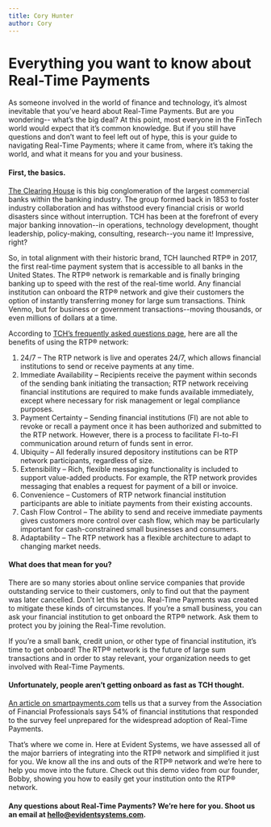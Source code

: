 ```yaml
---
title: Cory Hunter
author: Cory
---
```

# Everything you want to know about Real-Time Payments

As someone involved in the world of finance and technology, it’s almost inevitable that you’ve heard about Real-Time Payments. But are you wondering-- what’s the big deal? At this point, most everyone in the FinTech world would expect that it’s common knowledge. But if you still have questions and don’t want to feel left out of hype, this is your guide to navigating Real-Time Payments; where it came from, where it’s taking the world, and what it means for you and your business.

#### **First, the basics.**

[The Clearing House](https://www.theclearinghouse.org/about/history) is this big conglomeration of the largest commercial banks within the banking industry. The group formed back in 1853 to foster industry collaboration and has withstood every financial crisis or world disasters since without interruption. TCH has been at the forefront of every major banking innovation--in operations, technology development, thought leadership, policy-making, consulting, research--you name it! Impressive, right?

So, in total alignment with their historic brand, TCH launched RTP® in 2017, the first real-time payment system that is accessible to all banks in the United States. The RTP® network is remarkable and is finally bringing banking up to speed with the rest of the real-time world. Any financial institution can onboard the RTP® network and give their customers the option of instantly transferring money for large sum transactions. Think Venmo, but for business or government transactions--moving thousands, or even millions of dollars at a time.

According to [TCH’s frequently asked questions page](https://www.theclearinghouse.org/payment-systems/rtp/institution), here are all the benefits of using the RTP® network:

1. 24/7 – The RTP network is live and operates 24/7, which allows financial institutions to send or receive payments at any time.
2. Immediate Availability – Recipients receive the payment within seconds of the sending bank initiating the transaction; RTP network receiving financial institutions are required to make funds available immediately, except where necessary for risk management or legal compliance purposes.
3. Payment Certainty – Sending financial institutions (FI) are not able to revoke or recall a payment once it has been authorized and submitted to the RTP network. However, there is a process to facilitate FI-to-FI communication around return of funds sent in error.
4. Ubiquity – All federally insured depository institutions can be RTP network participants, regardless of size.
5. Extensibility – Rich, flexible messaging functionality is included to support value-added products. For example, the RTP network provides messaging that enables a request for payment of a bill or invoice.
6. Convenience – Customers of RTP network financial institution participants are able to initiate payments from their existing accounts.
7. Cash Flow Control – The ability to send and receive immediate payments gives customers more control over cash flow, which may be particularly important for cash-constrained small businesses and consumers.
8. Adaptability – The RTP network has a flexible architecture to adapt to changing market needs.

#### **What does that mean for you?**

There are so many stories about online service companies that provide outstanding service to their customers, only to find out that the payment was later cancelled. Don’t let this be you. Real-Time Payments was created to mitigate these kinds of circumstances. If you’re a small business, you can ask your financial institution to get onboard the RTP® network. Ask them to protect you by joining the Real-Time revolution.

If you’re a small bank, credit union, or other type of financial institution, it’s time to get onboard! The RTP® network is the future of large sum transactions and in order to stay relevant, your organization needs to get involved with Real-Time Payments.

#### **Unfortunately, people aren’t getting onboard as fast as TCH thought.**

[An article on smartpayments.com](https://smartpayments.com/risk-fraud/survey-reveals-integration-is-the-biggest-barrier-to-innovation-in-payments-and-banking/?utm_source=SmartPayments+Subscription&utm_campaign=14cff7249a-Welcome+email&utm_medium=email&utm_term=0_1a84d58990-14cff7249a-139502070) tells us that a survey from the Association of Financial Professionals says 54% of financial institutions that responded to the survey feel unprepared for the widespread adoption of Real-Time Payments.

That’s where we come in. Here at Evident Systems, we have assessed all of the major barriers of integrating into the RTP® network and simplified it just for you. We know all the ins and outs of the RTP® network and we’re here to help you move into the future. Check out this demo video from our founder, Bobby, showing you how to easily get your institution onto the RTP® network.

#### **Any questions about Real-Time Payments? We’re here for you. Shoot us an email at <hello@evidentsystems.com>.**
